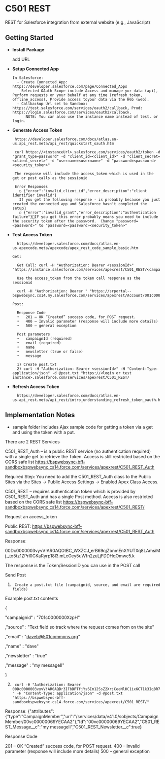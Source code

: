 C501 REST
====================

REST for Salesforce integration from external website (e.g., JavaScript)

## Getting Started

 * **Install Package**
 
    add URL 
 
 * **Setup Connected App**
 
    ```
    In Salesforce:
      - Create Connected App: https://developer.salesforce.com/page/Connected_Apps
      - Selected OAuth Scope include Access and manage yor data (api), Perform requests on your behalf at any time (refresh_token, offline_access), Provide access toyour data via the Web (web).
      - Callbackup Url set to Sandbox: https://test.salesforce.com/services/oauth2/callback, Prod: https://login.salesforce.com/services/oauth2/callback.
          NOTE: You can also use the instance name instead of test. or login.
    ```

 * **Generate Access Token**
 
     	https://developer.salesforce.com/docs/atlas.en-us.api_rest.meta/api_rest/quickstart_oauth.htm
        
        curl https://<instanceUrl>.salesforce.com/services/oauth2/token -d "grant_type=password" -d "client_id=<client_id>" -d "client_secret=<client_secret>" -d "username=<username>" -d "password=<password><security_token>"

        The response will include the access_token which is used in the get or post calls as the sessionid

        Error Responses
          ○ {"error":"invalid_client_id","error_description":"client identifier invalid"} 
          If you get the following response - is probably because you just created the connected app and Salesforce hasn't completed the setup
          ○ {"error":"invalid_grant","error_description":"authentication failure"}IF you get this error probably means you need to include the security token after the password.  Change "password=<password>" to "password=<password><security_token>"

* **Test Access Token**
 
     	https://developer.salesforce.com/docs/atlas.en-us.apexcode.meta/apexcode/apex_rest_code_sample_basic.htm

      Get:

        Get Call: curl -H "Authorization: Bearer <sessionId>" "https://instance.salesforce.com/services/apexrest/C501_REST/<campaignMemberId>"
        
        Use the access_token from the token call response as the sessionid
        
        curl -H "Authorization: Bearer " "https://srportal--bspwebsync.cs14.my.salesforce.com/services/apexrest/Account/001c000001K5Rci"

      Post:

        Response Code
        •	201 – OK “Created” success code, for POST request.
        •	400 – Invalid parameter (response will include more details)
        •	500 – general exception
        
        Post parameters
        •	campaignId (required)
        •	email (required)
        •	name
        •	newsletter (true or false)
        •	message
      
        1) Create post.txt
        2) curl -H "Authorization: Bearer <sessionId>" -H "Content-Type: application/json" -d @post.txt "https://<login or test instance>.salesforce.com/services/apexrest/C501_REST/

* **Refresh Access Token**
 
     	https://developer.salesforce.com/docs/atlas.en-us.api_rest.meta/api_rest/intro_understanding_refresh_token_oauth.htm 
  
## Implementation Notes

* sample folder includes Ajax sample code for getting a token via a get and using the token with a put.  

There are 2 REST Services

C501_REST_Auth – is a public REST service (no authentication required) with a single get to retrieve the Token.  Access is still restricted based on the CORS safe list
https://bspwebsync-bff-sandboxbspwebsync.cs14.force.com/services/apexrest/C501_REST_Auth

Required Step: You need to add the C501_REST_Auth class to the Public Sites via the Sites -> Public Access Settings -> Enabled Apex Class Access.

C501_REST – requires authentication token which is provided by C501_REST_Auth and has a single Post method.  Access is also restricted based on the CORS safe list
https://bspwebsync-bff-sandboxbspwebsync.cs14.force.com/services/apexrest/C501_REST/

Request an access_token

Public REST: https://bspwebsync-bff-sandboxbspwebsync.cs14.force.com/services/apexrest/C501_REST_Auth

Response:

00Dc0000003vyvV!AR0AQOtBC_WXZCJ_erB69qjZbnmEnXYUTXq8LAmsiMj._to5tz1ZPrl0GKaRyrp18l3.mLcOey5uWfn2zuLjFDDHqOmwc5.k

The response is the Token/SessionID you can use in the POST call

Send Post

1)      Create a post.txt file (campaignid, source, and email are required fields)

Example post.txt contents

{

  "campaignid" : "701c0000000XzpH"

  ,"source" : "Text field so track where the request comes from on the site"

  ,"email" : "daveb@501commons.org"

  ,"name" : "dave"

  ,"newsletter" : "true"

  ,"message" : "my messageII"

}

2)      curl -H "Authorization: Bearer 00Dc0000003vyvV!AR0AQDr3IFbDPTfjYs6Im12SsZ2XrjCeeNlHC1ix6CT1k3Iq8R7qF5I1jiWkBKRZ.f4l7.6N50oF3.HQkkDM0OYbW8PFAgWk " -H "Content-Type: application/json" -d @post.txt "https://bspwebsync-bff-sandboxbspwebsync.cs14.force.com/services/apexrest/C501_REST/"

Response:
{"attributes":{"type":"CampaignMember","url":"/services/data/v41.0/sobjects/CampaignMember/00vc00000069YECAA2"},"Id":"00vc00000069YECAA2","C501_REST_Message__c":"my messageII","C501_REST_Newsletter__c":true}

 

Response Code

201 – OK “Created” success code, for POST request.
400 – Invalid parameter (response will include more details)
500 – general exception




